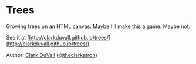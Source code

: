 # Trees
Growing trees on an HTML canvas. Maybe I'll make this a game. Maybe not.

See it at [http://clarkduvall.github.io/trees/](http://clarkduvall.github.io/trees/).

Author: [Clark DuVall](http://clarkduvall.com) ([@theclarkatron](https://twitter.com/theclarkatron))
